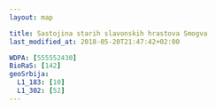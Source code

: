 ```yaml
---
layout: map

title: Sastojina starih slavonskih hrastova Smogva
last_modified_at: 2018-05-20T21:47:42+02:00

WDPA: [555552430]
BioRaS: [142]
geoSrbija:
  L1_183: [10]
  L1_302: [52]
---
```

